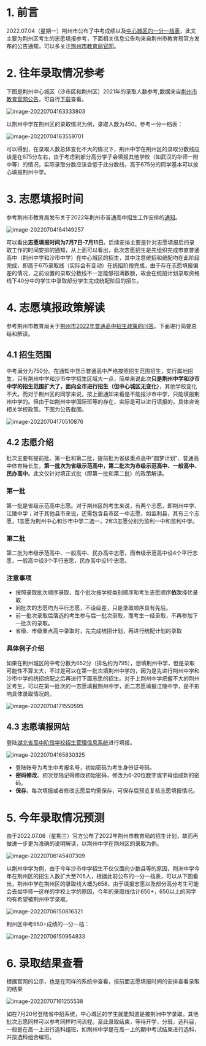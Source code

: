 # 1. 前言

2022.07.04（星期一）荆州市公布了中考成绩以及[中心城区的一分一档表](http://www.jzsjyksy.com/upload/admin/file/2022/07/04/1003.pdf)，此文主要为荆州区考生的志愿填报参考，下面相关信息公告均来自荆州市教育局官方发布的公告通知，可以多关注[荆州市教育局官网](http://jyj.jingzhou.gov.cn/)。

# 2. 往年录取情况参考

下图是荆州中心城区（沙市区和荆州区）2021年的录取人数参考,数据来自[荆州市教育官网公告](http://jyj.jingzhou.gov.cn/xxgk/zhengce/othergk/tzgg/202107/t20210705_616001.shtml)，可自行[下载](http://jyj.jingzhou.gov.cn/xxgk/zhengce/othergk/tzgg/202107/P020210705580010863777.xlsx)查看。

![image-20220704163333803](https://imgsubmit-like7.oss-cn-shenzhen.aliyuncs.com/img/image-20220704163333803.png)

以荆州中学在荆州区的录取情况为例，录取人数为450。参考一分一档表：

![image-20220704163559701](https://imgsubmit-like7.oss-cn-shenzhen.aliyuncs.com/img/image-20220704163559701.png)

可以得到，在录取人数总体变化不大的情况下，荆州中学在荆州区的录取分数线应该是在675分左右，由于考虑到部分高分学子会填报其他学校（如武汉的华师一附中等）的情况，实际录取分数应该会低于此分数线，高于675分的同学基本可以放心填报荆州中学。

# 3. 志愿填报时间

参考荆州市教育局发布关于2022年荆州市普通高中招生工作安排的[通知](http://jyj.jingzhou.gov.cn/xxgk/zhengce/othergk/tzgg/202207/t20220704_745397.shtml)。

![image-20220704164149257](https://imgsubmit-like7.oss-cn-shenzhen.aliyuncs.com/img/image-20220704164149257.png)

可以看出**志愿填报时间为7月7日-7月11日**。后续安排主要是针对志愿填报后的录取工作的时间安排的通知，从上面可以看出，此次志愿招生是先组织完成市直普通高中（荆州中学和沙市中学）在中心城区的招生，其中注意统招和统配均在此阶段完成，即高于675录取线（实际会有变动）在统招阶段完成，由于存在志愿填报偏差的情况，之前设置的录取分数线不一定能够招满数额，故会在统招计划录取资格线下40分中的学生中录取部分学生完成统配阶段的招生。

# 4. 志愿填报政策解读

参考荆州市教育局关于[荆州市2022年普通高中招生政策的问答](http://jyj.jingzhou.gov.cn/xxgk/zhengce/othergk/tzgg/202207/t20220704_745410.shtml)。下面进行简要总结和解读。

## 4.1 招生范围

中考满分为750分。在通知中显示普通高中严格按照招生范围招生，实行属地招生，只有荆州中学和沙市中学招生区域大一点，简单来说此次**只是荆州中学和沙市中学的招生范围扩大了，面向全市进行招生（但中心城区无变化）**，其他学校变化不大。而对于荆州区的同学来说，按上面通知来看是不能报沙市中学，只能填报荆州中学的。但由于如荆州中学国际班等的存在，实际是可以进行填报的，具体咨询相关学校政策。下图为公告截图。

![image-20220704170510876](https://imgsubmit-like7.oss-cn-shenzhen.aliyuncs.com/img/image-20220704170510876.png)

## 4.2 志愿介绍

批次主要有提前批、第一批和第二批，提前批为省级重点高中“圆梦计划”、普通高中体育特长生，**第一批次为省级示范高中，第二批次为市级示范高中、一般高中、民办高中**。此文仅针对填正式批（即第一批和第二批）的政策解读。

### 第一批

第一批是省级示范高中志愿。对于荆州区的考生来说，有两个志愿，即荆州中学、江陵中学；对于其他县市来说，还需包含县市区一中志愿，如监利县，其有三个志愿，1志愿为荆州中心和沙市中学二选一，2和3志愿分别为监利一中和监利中学。

### 第二批

第二批为市级示范高中、一般高中、民办高中志愿，而市级示范高中设4个平行志愿，一般高中设3个平行志愿，民办高中设1个志愿。

### 注意事项

- 按照录取批次顺序录取，每个批次按学校类别顺序和考生志愿顺序**依次**择优录取
- 同批次的志愿均为平行志愿，不设级差，只是录取顺序具有先后。
- 前一批次录取后落选的考生参与后一批次录取，而考生一经录取，不再参加下一批次的录取。
- 省级、市级重点高中录取时，先完成统招计划，再进行统配计划的录取

### 具体例子介绍

如果在荆州城区的中考分数为652分（排名约为795），想填荆州中学，但是录取可能性不算太大，不过是可以在第一批次填荆州中学的，因为是先进行荆州中学和沙市中学的统招统配之后再进行下面志愿的招生。对于上荆州中学把握不大的荆州区考生，可以在第一批次的一志愿填报荆州中学，而二志愿填报江陵中学，是不影响具体录取情况的。

![image-20220704171550595](https://imgsubmit-like7.oss-cn-shenzhen.aliyuncs.com/img/image-20220704171550595.png)

## 4.3 志愿填报网站

登陆[湖北省高中阶段学校招生管理信息系统](http://gzjd.hubzs.com.cn/)进行填报。

![image-20220704165830325](https://imgsubmit-like7.oss-cn-shenzhen.aliyuncs.com/img/image-20220704165830325.png)

- 登陆账号为考生中考报名号，初始密码为考生身份证号码。
- **密码修改**。初次登陆记得修改初始密码，修改为6-20位数字或字母组成新的密码。
- **保存**。每次填报或者修改志愿后均需保存，可保存后预览复核志愿填报情况。

# 5. 今年录取情况预测

由于2022.07.06（星期三）官方公布了2022年荆州市教育局的招生计划，故而再做进一步更为准确的说明解读，以荆州中学在荆州区的录取为例。

![image-20220706145407309](https://imgsubmit-like7.oss-cn-shenzhen.aliyuncs.com/img/image-20220706145407309.png)

以荆州中学为例，由于今年沙市中学招生不仅仅面向少数县等的原因，荆洲中学今年在荆州区的招生人数扩大至705人，根据此前公布的一分一档表，可以从下图看出，荆州中学在荆州区的录取线大概为658，由于填报志愿以及部分高分考生可能会去如华师一这样的学校上学的原因，今年的录取线估计650+，650以上的同学均有希望被荆州中学录取。

![image-20220706150816321](https://imgsubmit-like7.oss-cn-shenzhen.aliyuncs.com/img/image-20220706150816321.png)

荆州区中考650+成绩的一分一档：

![image-20220706150954833](https://imgsubmit-like7.oss-cn-shenzhen.aliyuncs.com/img/image-20220706150954833.png)

# 6. 录取结果查看

根据官网的公示，也是在同样的系统中查看，按前面志愿填报时间的安排查看录取的结果

![image-20220707161255538](https://imgsubmit-like7.oss-cn-shenzhen.aliyuncs.com/img/image-20220707161255538.png)

如在7月20号登陆省中招系统，中心城区的学生就能知道是被荆洲中学录取。其他批次志愿同样可以参考同样时间流程。至此录取结束，等待开学，分班，选科目，一般是在高一上进行选科组班，如荆州中学是在高一上的期中考试结束进行选科，并按选科组合编班。